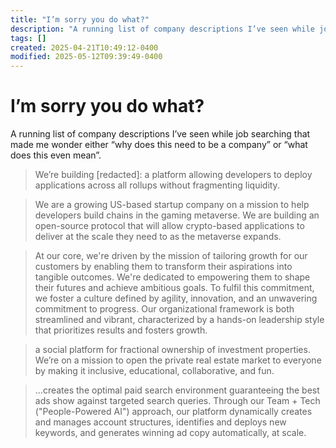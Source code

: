 ```yaml
---
title: "I’m sorry you do what?"
description: "A running list of company descriptions I’ve seen while job searching that made me wonder either “why does this need to be a company” or “what does this even mean”."
tags: []
created: 2025-04-21T10:49:12-0400
modified: 2025-05-12T09:39:49-0400
---
```

# I’m sorry you do what?

A running list of company descriptions I’ve seen while job searching that made me wonder either “why does this need to be a company” or “what does this even mean”.

  

> We’re building \[redacted\]: a platform allowing developers to deploy applications across all rollups without fragmenting liquidity.

  

> We are a growing US-based startup company on a mission to help developers build chains in the gaming metaverse. We are building an open-source protocol that will allow crypto-based applications to deliver at the scale they need to as the metaverse expands.

  

> At our core, we're driven by the mission of tailoring growth for our customers by enabling them to transform their aspirations into tangible outcomes. We're dedicated to empowering them to shape their futures and achieve ambitious goals. To fulfil this commitment, we foster a culture defined by agility, innovation, and an unwavering commitment to progress. Our organizational framework is both streamlined and vibrant, characterized by a hands-on leadership style that prioritizes results and fosters growth.

  

> a social platform for fractional ownership of investment properties. We’re on a mission to open the private real estate market to everyone by making it inclusive, educational, collaborative, and fun.

  

> …creates the optimal paid search environment guaranteeing the best ads show against targeted search queries. Through our Team + Tech ("People-Powered AI") approach, our platform dynamically creates and manages account structures, identifies and deploys new keywords, and generates winning ad copy automatically, at scale.